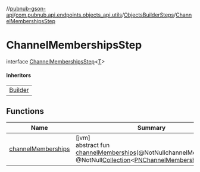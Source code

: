 //[pubnub-gson-api](../../../../index.md)/[com.pubnub.api.endpoints.objects_api.utils](../../index.md)/[ObjectsBuilderSteps](../index.md)/[ChannelMembershipsStep](index.md)

# ChannelMembershipsStep

interface [ChannelMembershipsStep](index.md)&lt;[T](index.md)&gt;

#### Inheritors

| |
|---|
| [Builder](../../../com.pubnub.api.endpoints.objects_api.memberships/-remove-memberships/-builder/index.md) |

## Functions

| Name | Summary |
|---|---|
| [channelMemberships](channel-memberships.md) | [jvm]<br>abstract fun [channelMemberships](channel-memberships.md)(@NotNullchannelMemberships: @NotNull[Collection](https://docs.oracle.com/javase/8/docs/api/java/util/Collection.html)&lt;[PNChannelMembership](../../../com.pubnub.api.models.consumer.objects_api.membership/-p-n-channel-membership/index.md)&gt;): [T](index.md) |
